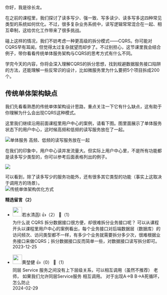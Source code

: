 你好，我是徐长龙。

在之前的课程里，我们探讨了读多写少、强一致、写多读少、读多写多这四种常见类型的系统如何优化。不过，很多复杂业务系统中，读写逻辑常常混合在一起、相互牵制，这给优化工作带来了很多挑战。

碰上这样的情况，我们不妨考虑一种更高级的拆分模式——CQRS。你可能对CQRS早有耳闻，但觉得太过复杂就望而却步了。不过别担心，这节课里我会结合例子，带你看看传统单体服务架构与CQRS的思考方式有什么不同。

学完今天的内容，你将会深入理解CQRS的拆分思想，找到规避数据服务接口陷阱的方法，还能理解一些反常识的设计，比如微服务里为什么要把5个项目拆成200个。

## 传统单体架构缺点

我们先看看熟悉的传统单体架构设计思路，重点关注一下它有什么缺点，这有助于你理解为什么会出现CQRS这种模式。

这里我们继续沿用前面课程里用户中心的案例，请看下图。图里面展示了单体服务状态下的用户中心，这时候高频和低频的读写服务放在了一起。

![](https://static001.geekbang.org/resource/image/ac/cb/ac2ce23df9f3f523fc0537455a1c10cb.jpg?wh=2259x1273 "单体服务 高频、低频的读写服务放在一起")

在我们的印象中，用户中心读并发流量大。但实际上用户中心里，不是所有功能都是读多写少类型的，你可以参考后面表格列出的例子。

![](https://static001.geekbang.org/resource/image/31/b9/310850892192667bb0e2bda1a030fab9.jpg?wh=2821x1818)

可以看到，除了读多写少的服务功能外，还有很多其它类型的功能（事实上这取决于调用方的场景）。  
![](https://static001.geekbang.org/resource/image/53/4c/536254f796ccdf4f436f83e9c49ee04c.jpg?wh=2259x1273 "传统单体架构优化方式")
<div><strong>精选留言（2）</strong></div><ul>
<li><img src="https://static001.geekbang.org/account/avatar/00/10/c6/20/124ae6d4.jpg" width="30px"><span>若水清菡</span> 👍（2） 💬（1）<div>为什么说 CQRS 拆分数据接口很方便，却很难拆分业务接口呢？
可以从课程开头以课程里用户中心的案例看出，每个业务接口对后端数据层（数据库）的访问频次、访问类型都不一样，有多少个业务就需要拆分多少次，很难根据业务接口来做CQRS；拆分数据接口反而简单一些，对数据接口读写拆分即可。</div>2023-12-25</li><br/><li><img src="https://thirdwx.qlogo.cn/mmopen/vi_32/YbUxEV3741vKZAiasOXggWucQbmicJwIjg3HDE58oyibYXbSop9QQFqZ7X6OhynDoo6rDHwzK8njSeJjN9hx3pJXg/132" width="30px"><span>黄堃健</span> 👍（0） 💬（1）<div>同层 Service 服务之间没有上下层级关系，可以相互调用（虽然不推荐）  老师， 如果我们允许同层Service服务 相互调用。 对于出现A-&gt;B B-&gt;A死循环，怎么防止</div>2024-02-29</li><br/>
</ul>
